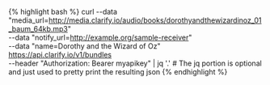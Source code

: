 {% highlight bash %}
curl --data "media_url=http://media.clarify.io/audio/books/dorothyandthewizardinoz_01_baum_64kb.mp3" \
     --data "notify_url=http://example.org/sample-receiver" \
     --data "name=Dorothy and the Wizard of Oz" https://api.clarify.io/v1/bundles \
     --header "Authorization: Bearer myapikey" | jq '.'
    # The jq portion is optional and just used to pretty print the resulting json
{% endhighlight %}